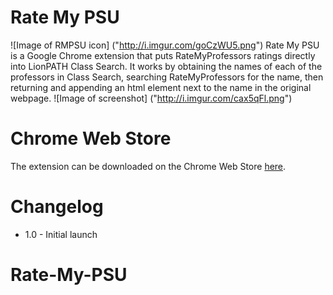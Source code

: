# Rate My PSU
![Image of RMPSU icon]
("http://i.imgur.com/goCzWU5.png")
Rate My PSU is a Google Chrome extension that puts RateMyProfessors ratings directly into LionPATH Class Search. It works by obtaining the names of each of the professors in Class Search, searching RateMyProfessors for the name, then returning and appending an html element next to the name in the original webpage.
![Image of screenshot]
("http://i.imgur.com/cax5qFl.png")
# Chrome Web Store
The extension can be downloaded on the Chrome Web Store <a href="">here</a>.
# Changelog
* 1.0   - Initial launch
# Rate-My-PSU
